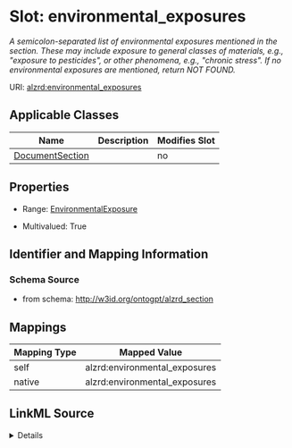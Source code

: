

# Slot: environmental_exposures


_A semicolon-separated list of environmental exposures mentioned in the section. These may include exposure to general classes of materials, e.g., "exposure to pesticides", or other phenomena, e.g., "chronic stress". If no environmental exposures are mentioned, return NOT FOUND._



URI: [alzrd:environmental_exposures](http://w3id.org/ontogpt/alzrd_sectionenvironmental_exposures)



<!-- no inheritance hierarchy -->





## Applicable Classes

| Name | Description | Modifies Slot |
| --- | --- | --- |
| [DocumentSection](DocumentSection.md) |  |  no  |







## Properties

* Range: [EnvironmentalExposure](EnvironmentalExposure.md)

* Multivalued: True





## Identifier and Mapping Information







### Schema Source


* from schema: http://w3id.org/ontogpt/alzrd_section




## Mappings

| Mapping Type | Mapped Value |
| ---  | ---  |
| self | alzrd:environmental_exposures |
| native | alzrd:environmental_exposures |




## LinkML Source

<details>
```yaml
name: environmental_exposures
description: A semicolon-separated list of environmental exposures mentioned in the
  section. These may include exposure to general classes of materials, e.g., "exposure
  to pesticides", or other phenomena, e.g., "chronic stress". If no environmental
  exposures are mentioned, return NOT FOUND.
from_schema: http://w3id.org/ontogpt/alzrd_section
rank: 1000
alias: environmental_exposures
owner: DocumentSection
domain_of:
- DocumentSection
range: EnvironmentalExposure
multivalued: true

```
</details>